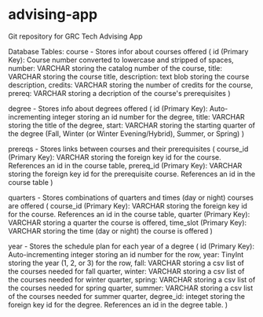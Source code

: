 # advising-app
Git repository for GRC Tech Advising App

Database Tables:
course - Stores infor about courses offered (
    id (Primary Key): Course number converted to lowercase and stripped of spaces,
    number: VARCHAR storing the catalog number of the course,
    title: VARCHAR storing the course title,
    description: text blob storing the course description,
    credits: VARCHAR storing the number of credits for the course,
    prereq: VARCHAR storing a decription of the course's prerequisites 
)

degree - Stores info about degrees offered (
    id (Primary Key): Auto-incrementing integer storing an id number for the degree,
    title: VARCHAR storing the title of the degree,
    start: VARCHAR storing the starting quarter of the degree (Fall, Winter (or Winter Evening/Hybrid), Summer, or Spring)
)

prereqs - Stores links between courses and their prerequisites (
    course_id (Primary Key): VARCHAR storing the foreign key id for the course. References an id in the course table,
    prereq_id (Primary Key): VARCHAR storing the foreign key id for the prerequisite course. References an id in the course table
)

quarters - Stores combinations of quarters and times (day or night) courses are offered (
    course_id (Primary Key): VARCHAR storing the foreign key id for the course. References an id in the course table,
    quarter (Primary Key): VARCHAR storing a quarter the course is offered,
    time_slot (Primary Key): VARCHAR storing the time (day or night) the course is offered
)

year - Stores the schedule plan for each year of a degree (
    id (Primary Key): Auto-incrementing integer storing an id number for the row,
    year: TinyInt storing the year (1, 2, or 3) for the row,
    fall: VARCHAR storing a csv list of the courses needed for fall quarter,
    winter: VARCHAR storing a csv list of the courses needed for winter quarter,
    spring: VARCHAR storing a csv list of the courses needed for spring quarter,
    summer: VARCHAR storing a csv list of the courses needed for summer quarter,
    degree_id: integet storing the foreign key id for the degree. References an id in the degree table.
)